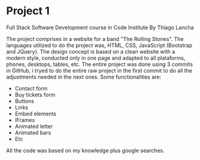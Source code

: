 # Project 1 
Full Stack Software Development course in Code Institute
By Thiago Lancha


The project comprises in a website for a band "The Rolling Stones". The languages utilized to do the project was, HTML, CSS, JavaScript (Bootstrap and JQuery). The design concept is based on a clean website with a modern style, conducted only in one page and adapted to all plataforms, phones, desktops, tables, etc.
The entire project was done using 3 commits in GitHub, i tryed to do the entire raw project in the first commit to do all the adjustments needed in the next ones.
Some functionalities are:
- Contact form
- Buy tickets form
- Buttons
- Links
- Embed elements
- IFrames
- Animated letter
- Animated bars
- Etc

All the code was based on my knowledge plus google searches.
